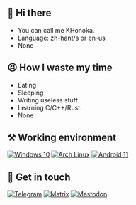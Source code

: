 ## 👋 Hi there
 - You can call me KHonoka.
 - Language: zh-hant/s or en-us
 - None
## 😣 How I waste my time
- Eating
- Sleeping
- Writing useless stuff
- Learning C/C++/Rust.
- None

## ⚒️ Working environment
[![Windows 10](https://img.shields.io/badge/Windows%2010-00adef?style=flat-square&logo=windows&logoColor=ffffff)](https://www.microsoft.com/en-us/windows/windows-11)
[![Arch Linux](https://img.shields.io/badge/Arch%20Linux-1793d0?style=flat-square&logo=arch-linux&logoColor=ffffff)](https://archlinux.org)
[![Android 11](https://img.shields.io/badge/Android%2011-3ddc84?style=flat-square&logo=android&logoColor=ffffff)](https://www.android.com/android-11/)

## 📧 Get in touch
[![Telegram](https://img.shields.io/badge/%40KagiKeyKHonoka-0088cc?style=flat-square&logo=telegram&logoColor=ffffff)](https://t.me/KagiKeyKHonoka)
[![Matrix](https://img.shields.io/badge/%40KagiKeyKHonoka-eeeeee?style=flat-square&logo=matrix&logoColor=000000)](https://matrix.to/#/@khonoka:chat.rosehip.moe)
[![Mastodon](https://img.shields.io/badge/%40KagiKeyKHonoka-0088cc?style=flat-square&logo=mastodon&logoColor=ffffff)](https://matrix.to/#/@khonoka:chat.rosehip.moe)

